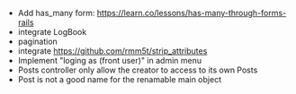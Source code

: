 - Add has_many form: https://learn.co/lessons/has-many-through-forms-rails
- integrate LogBook
- pagination
- integrate https://github.com/rmm5t/strip_attributes
- Implement "loging as (front user)" in admin menu
- Posts controller only allow the creator to access to its own Posts
- Post is not a good name for the renamable main object

